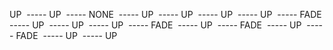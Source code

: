 UP
      <img data-src="https://assets.playground.xyz/JWhitmore/db4e8f7f_slide2.jpg" />
----- UP
      <img data-src="https://assets.playground.xyz/JWhitmore/b4d33d87_slide3.jpg" />
----- NONE
      <img data-src="https://assets.playground.xyz/JWhitmore/fffb0410_slide4.jpg" />
----- UP
      <img data-src="https://assets.playground.xyz/JWhitmore/ee963361_slide5.jpg" />
----- UP
      <img data-src="https://assets.playground.xyz/JWhitmore/967c459b_slide6.jpg" />
----- UP
      <img data-src="https://assets.playground.xyz/JWhitmore/6e970fb3_slide7.jpg" />
----- UP
      <img data-src="https://assets.playground.xyz/JWhitmore/54340453_slide8.jpg" />
----- FADE
      <img data-src="https://assets.playground.xyz/JWhitmore/c6a2127d_slide9.jpg" />
----- UP
      <img data-src="https://assets.playground.xyz/JWhitmore/977721ef_slide10.jpg" />
----- UP
      <img data-src="https://assets.playground.xyz/JWhitmore/0f041dad_slide11.jpg" />
----- UP
      <img data-src="https://assets.playground.xyz/JWhitmore/83ef1cd7_slide12.jpg" />
----- FADE
      <img data-src="https://assets.playground.xyz/JWhitmore/15f20444_slide13.jpg" />
----- UP
      <img data-src="https://assets.playground.xyz/JWhitmore/569212fd_slide14.jpg" />
----- FADE
      <img data-src="https://assets.playground.xyz/JWhitmore/482bc05c_slide15.jpg" />
----- UP
      <img data-src="https://assets.playground.xyz/JWhitmore/1133cff7_slide16.jpg" />
----- FADE
      <img data-src="https://assets.playground.xyz/JWhitmore/c67e38ff_slide17.jpg" />
----- UP
      <img data-src="https://assets.playground.xyz/JWhitmore/060ff89d_slide18.jpg" />
----- UP
      <img data-src="https://assets.playground.xyz/JWhitmore/8ca8d43b_slide19.jpg" />
